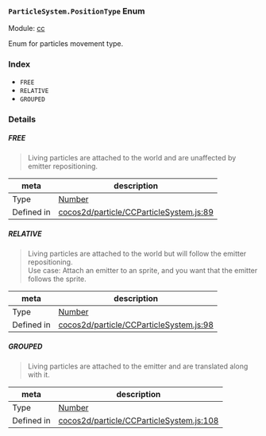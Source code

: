 ### `ParticleSystem.PositionType` Enum



Module: [cc](../modules/cc.md)


Enum for particles movement type.


### Index
  - `FREE`
  - `RELATIVE`
  - `GROUPED`

### Details


##### FREE

> Living particles are attached to the world and are unaffected by emitter repositioning.

| meta | description |
|------|-------------|
| Type | <a href="https://developer.mozilla.org/en/JavaScript/Reference/Global_Objects/Number" class="crosslink external" target="_blank">Number</a> |
| Defined in | [cocos2d/particle/CCParticleSystem.js:89](https://github.com/cocos-creator/engine/blob/8bf4522a6d43b53258219983aabd728909ce24ca/cocos2d/particle/CCParticleSystem.js#L89) |



##### RELATIVE

> Living particles are attached to the world but will follow the emitter repositioning.<br/>
Use case: Attach an emitter to an sprite, and you want that the emitter follows the sprite.

| meta | description |
|------|-------------|
| Type | <a href="https://developer.mozilla.org/en/JavaScript/Reference/Global_Objects/Number" class="crosslink external" target="_blank">Number</a> |
| Defined in | [cocos2d/particle/CCParticleSystem.js:98](https://github.com/cocos-creator/engine/blob/8bf4522a6d43b53258219983aabd728909ce24ca/cocos2d/particle/CCParticleSystem.js#L98) |



##### GROUPED

> Living particles are attached to the emitter and are translated along with it.

| meta | description |
|------|-------------|
| Type | <a href="https://developer.mozilla.org/en/JavaScript/Reference/Global_Objects/Number" class="crosslink external" target="_blank">Number</a> |
| Defined in | [cocos2d/particle/CCParticleSystem.js:108](https://github.com/cocos-creator/engine/blob/8bf4522a6d43b53258219983aabd728909ce24ca/cocos2d/particle/CCParticleSystem.js#L108) |


